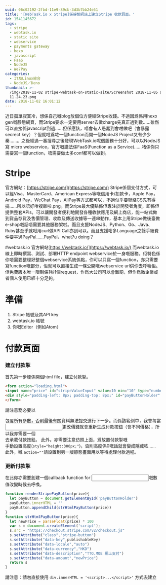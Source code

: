 ```yaml
---
uuid: 06c02192-2fbd-11e9-89cb-3d3b7bb24e51
title: '[WebTask.io x Stripe]係靜態網站上建立Stripe 收款頁面。'
id: 1541145672
tags:
  - stripe
  - webtask.io
  - static site
  - webservice
  - payments gateway
  - hexo
  - javascript
  - FaaS
  - NodeJS
  - We7Pay
categories:
  - IT及Linux綜合
  - NodeJS／Deno
thumbnail: >-
  /img/2018-11-02 stripe-webtask-on-static-site/Screenshot 2018-11-05 at
  11.24.23.png
date: 2018-11-02 16:01:12
---
```

近日孤單寂寞冷，想係自己嘅blog放個位方便經Stripe收錢。不過因爲係用hexo gen嘅靜態網頁，而Stripe要求一定要用server去做charge先真正過到數……雖然可以直接係javascript到過……但係應該，唔會有人愚蠢到會咁做吧（會暴露secrect key）？但就咁爲咗一個function而開一個NodeJS Project又有少少秦……。之後經過一番搜尋之後發現WebTask.io呢個服務十分好，可以以NodeJS 寫 micro webservice，官方嘅講法係FaaS(Function as a Service)……啫係你只需要寫一個function，唔需要做太多conf都可以做到。

# Stripe
官方網站：[https://stripe.com/](https://stripe.com/)
Stripe係個支付方式，可以經Visa、MasterCard、American Express等嘅信用卡/扣款卡，Apple Pay，Android Pay，WeChat Pay，AliPay等方式都可以，不過似乎要聯絡CS先有得搞……所以唔好咁複雜啦.png。而Stripe最大優點係佢專注於開發者角度，即係佢提供整套APIs，可以讓開發者便利地開發各種收款應用及網上商店，能一站式做到貨品存貨及售價管理、收款及傳送收據等一連串動作，基本上用Stripe做後臺做e-shop嘅話唔需要其他服務架啦。而且支援NodeJS、Python、Go、Java、Ruby甚至乎就咁用curl做API Call亦到可以。而且支援咁多Language之餘手續費仲要平過PayPal……PayPal，what7u doing？

#webtask.io
官方網站[https://webtask.io/](https://webtask.io/)
而webtask.io線上即時撰寫、測試、部署HTTP endpoint webservice於一身嘅服務。佢特色係你唔需要整理好整個webservice系統係點，你可以只寫一個function，亦只需要寫function嘅部分，佢就可以直接生成一條公開嘅webservice url供你去呼喚佢。佢免費版本唯一限制係1秒1個request，作爲大公司可以會難啲，但作爲微企業或者個人使用已經十分足夠。

# 準備
1. Stripe 帳號及其API key
2. webtask.io 帳號
3. 你嘅Editor（例如Atom）

# 付款頁面
### 建立付款掣
首先第一步梗係開個html file，建立付款掣。
```html
<form action="loading.html">
<input name="price" id="stripeValueInput" value=10 min="10" type="number" onchange="onValueChangeCallback()"/>
<div style="padding-left: 8px; padding-top: 8px;" id="payButtonHolder" style="height:300px;"></div>
</form>
```
請注意務必要以<form>包覆所有參數，否則最後有關資料無法提交進行下一步。而係該範例中，我會每當<input>更改價錢就會重新生成付款按鈕（會不同價格），所以我亦需要一個<div>去承載付款按鈕。
此外，亦需要注意仿照上面，爲放置付款掣嘅<div>手動設置高度(`style="height:300px;"`)，否則高度係0嘅話就會變成隱藏咗……
此外，<form>嘅 `action=""`請設置到另一版靜態畫面用以等待處理付款過程。

### 更新付款掣
在此你亦需要創建一個callback function for <input>嘅數值改變時候去呼喚。
```javascript
function renderStripePayButton(price){
  let payButton = document.getElementById('payButtonHolder')
  payButton.innerHTML = ""
  payButton.appendChild(strHtmlPayButton(price))
}
function strHtmlPayButton(price){
  let newPrice = parseFloat(price) * 100
  var s = document.createElement('script');
  s.src = "https://checkout.stripe.com/v2/checkout.js"
  s.setAttribute("class","stripe-button")
  s.setAttribute("data-key",publishableKey)
  s.setAttribute("data-locale","auto")
  s.setAttribute("data-currency","HKD")
  s.setAttribute("data-description","TTO.MOE 網上支付")
  s.setAttribute("data-amount","newPrice")
  return s
}
```
請注意：請勿直接使用 `div.innerHTML = '<script>...</script>'` 方式去建立<script>標籤，因爲經過該方式建立嘅<script>並不會執行當中嘅內容，所以爲咗使<script>會被執行而生成按鈕，請務必仿照上述方式，用`document.createElement(String)`嘅function去創建，並透過`element.appendChlid(Any)`去塞入當中。
並謹記係塞入前記得清空 `innerHTML` ，否則就會每次更新都會多粒掣。

### 設置Callback
```javascript
function onValueChangeCallback(){
  let valueHolder = document.getElementById('stripeValueInput')
  renderStripePayButton(valueHolder.value)
}
```
之後謹記寫入供<input>嘅`onchange=""`使用嘅callback function，以便能使其正常運作。此外，你亦可以係DOM完全載入時生成出預設嘅付款掣：
```javascript
document.addEventListener("DOMContentLoaded", function(event) {
    console.log("DOM fully loaded and parsed");
    onValueChangeCallback()
  });
```
如此，係載入完成嘅時候會首先建立預設價格嘅時候都會生成付款掣鳥。

### 等待付款
之後可以開啓另一版供人等待，並設置頭先嘅<form>帶入該版：
```html
<form action="loading.html">
```
之後經付款按鈕入來會發現，有一堆透過GET METHOD 傳遞嘅參數，而此時嘅URL結構會類似咁：
`https://example.com/loading.html?price=10&stripeToken=tok_1DRywmIFPTuezfQkjeWo0td4&stripeTokenType=card&stripeEmail=lenchan139%40tto.moe`
呢度有多個參數被傳入，包括：
- price (我哋自行添加嘅)
- stripeToken （單次token，用過一次會失效，用來charge該次交易）
- stripeTokenType（付款方式，你可以根據該付款方式又唔同處理。不過在該範例中該參數並沒有實際意義）
- stripeEmail（付款方電郵，可以稍後用以經Stripe，自動送出收據）

首先我哋可以暫時無視該頁面先，首先於webtask.io寫好實際處理付款所需嘅Webservice。

### Charge In webtask.io
撳咗掣之後其實未到數。由於stripe需要用secrect key去係server-side行charge去正式收錢先會到數，直接寫個NodeJS App大得濟，所以我哋可以用 webtask.io 寫單版 webservice 而唔需要理咁多conf之類嘅事。
首先打開panel之後開新task：
![pic](/img/2018-11-02 stripe-webtask-on-static-site/Screenshot 2018-11-05 at 10.31.44.png)

之後按下齒輪，埋下Stripe 嘅secret key：
![pic](/img/2018-11-02 stripe-webtask-on-static-site/Screenshot 2018-11-05 at 10.32.03.png)
![pic](/img/2018-11-02 stripe-webtask-on-static-site/Screenshot 2018-11-05 at 10.32.12.png)
![pic](/img/2018-11-02 stripe-webtask-on-static-site/Screenshot 2018-11-05 at 10.32.17.png)

之後開好嘅正文應該如此：
```javascript
/**
* @param context {WebtaskContext}
*/
module.exports = function(context, cb) {
  cb(null, { hello: context.query.name || 'Anonymous' });
};
```
之後import stripe，並拎好各paramaters：
```javascript
const stripe = require('stripe')
module.exports = function(context, cb) {
  let secretKey = context.secrets.stripe_secret_key
  let amount = parseFloat(context.body.price)
  let price = amount.toFixed(2).toString().replace(".","")
  let token = context.body.token
  let email = context.body.email
}
```
之後開始創建stripe嘅charge option：
```javascript
let chargeOptions = {
  amount: price,
  description: "TTO.MOE ONLINE PAYMENTS",
  currency: "hkd",
  receipt_email: email,
  source: token
}
```

開始charge：
```javascript
stripe(secretKey)
  .charges
  .create(chargeOptions)
  .then(charge=>{

  }, error=> {

  })
```

之後檢查返是否成功，是就回覆成功：
```javascript
stripe(secretKey)
  .charges
  .create(chargeOptions)
  .then(charge =>{
    if(charge.status === 'succeeded'){
      cb(null, {success:1, stripe:charge})
    }
  }, error => {
    cb(null,{success:0,inPara:context.body, error:err})
  })
```
### call webtask.io
之後就係最後一步，係個static web入面call返個webservice做嘢。
使用javascript內置嘅功能自動重新處理好參數們供xmlHttpRequest使用：
```javascript
var url = new URL(window.location.href);
var price = url.searchParams.get("price");
var token = url.searchParams.get("stripeToken")
var type = url.searchParams.get("stripeTokenType")
var email = url.searchParams.get("stripeEmail")
var params = url.searchParams.toString()
```

仲有記得埋好webtask.io嘅url：
```javascript
var reqUrl = "https://id.sandbox.auth0-extend.com/tto-moe-stripe-checker"
```

之後開個function call返webtask.io嘅function：
```javascript
function dlOnAsyncTask(){
  var xmlhttp = new XMLHttpRequest();
  xmlhttp.onreadystatechange = function() {
      if (this.readyState == 4 && this.status == 200) {
          var json = JSON.parse(this.responseText);
          console.log(json)
          if(json && json.success){
            alert("付費成功！即將返回首頁！")
            window.location.href = ("/")
          }else{
            alert("付費失敗！請稍後重試！")
            window.location.href = ("/payments/stripe/")
          }
      }else{
        alert("內部錯誤！請稍後重試！")
        window.location.href = ("/payments/stripe/")
      }
  };
  xmlhttp.open("POST", reqUrl, true);
  xmlhttp.setRequestHeader("Content-type", "application/x-www-form-urlencoded");
  xmlhttp.send(params);
}
```
請注意，你當然可以唔檢查個返回狀態出信息，不過如果出失敗嘅話可以期待client會操作多一次，其實未嘗唔係件好事。此外，要用post方式call記得setRequestHeader，唔係對面會認唔到而會error。此外params要用`URL.searchParams.toString()`
去convert返。
最後係onload度等佢完全load完先行個function就……完成啦！：
```javascript
document.addEventListener("DOMContentLoaded", function(event) {
    console.log("DOM fully loaded and parsed");
    dlOnAsyncTask()
  });
```

大家鍾意嘅話可以嚟捐獻俾我架：
[https://blog.tto.moe/payments/stripe/](https://blog.tto.moe/payments/stripe/)

# REF:
- [WebTask.io Documents](https://webtask.io/docs/101)
- [Stripe Documents](https://stripe.com/docs)
